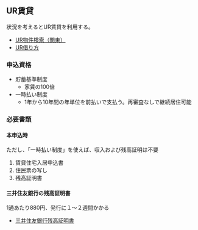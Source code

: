 ## UR賃貸
状況を考えるとUR賃貸を利用する。
* [UR物件検索（関東）](https://www.ur-net.go.jp/chintai/kanto/)
* [UR借り方](https://www.ur-net.go.jp/chintai/rent/)

### 申込資格
- 貯蓄基準制度
    - 家賃の100倍
- 一時払い制度
    - 1年から10年間の年単位を前払いで支払う。再審査なしで継続居住可能 

### 必要書類
#### 本申込時
ただし、「一時払い制度」を使えば、収入および残高証明は不要
1. 賃貸住宅入居申込書
1. 住民票の写し
1. 残高証明書
#### 三井住友銀行の残高証明書
1通あたり880円、発行に１〜２週間かかる
- [三井住友銀行残高証明書](https://www.smbc.co.jp/kojin/otetsuduki/sonota/zandaka/)
